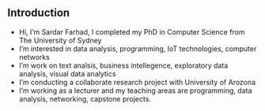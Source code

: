 ## Introduction 
- Hi, I’m Sardar Farhad, I completed my PhD in Computer Science from The University of Sydney
- I’m interested in data analysis, programming, IoT technologies, computer networks
- I’m work on text analsis, business intellegence, exploratory data analysis, visual data analytics
- I’m conducting a collaborate research project with University of Arozona 
- I’m working as a lecturer and my teaching areas are programming, data analysis, networking, capstone projects. 

<!---
sardarfarhad/sardarfarhad is a ✨ special ✨ repository because its `README.md` (this file) appears on your GitHub profile.
You can click the Preview link to take a look at your changes.
--->
